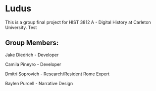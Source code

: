 # Ludus
This is a group final project for HIST 3812 A - Digital History at Carleton University.
Test

## Group Members:
Jake Diedrich - Developer 

Camila Pineyro - Developer

Dmitri Soprovich - Research/Resident Rome Expert

Baylen Purcell - Narrative Design
